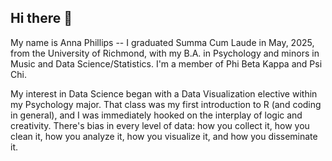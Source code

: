 ## Hi there 👋
My name is Anna Phillips -- I graduated Summa Cum Laude in May, 2025, from the University of Richmond, with my B.A. in Psychology and minors in Music and Data Science/Statistics. I'm a member of Phi Beta Kappa and Psi Chi.

My interest in Data Science began with a Data Visualization elective within my Psychology major. That class was my first introduction to R (and coding in general), and I was immediately hooked on the interplay of logic and creativity. There's bias in every level of data: how you collect it, how you clean it, how you analyze it, how you visualize it, and how you disseminate it.


<!--
**ae-phillips/ae-phillips** is a ✨ _special_ ✨ repository because its `README.md` (this file) appears on your GitHub profile.

Here are some ideas to get you started:

- 🔭 I’m currently working on ...
- 🌱 I’m currently learning ...
- 👯 I’m looking to collaborate on ...
- 🤔 I’m looking for help with ...
- 💬 Ask me about ...
- 📫 How to reach me: ...
- 😄 Pronouns: ...
- ⚡ Fun fact: ...
-->
